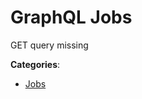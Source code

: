 # GraphQL Jobs

GET query missing

**Categories**:

- [Jobs](https://github/apis-list/apis-list#jobs)




